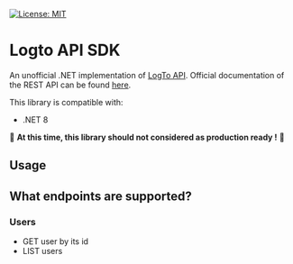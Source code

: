 ﻿[![License: MIT](https://img.shields.io/github/license/kjbconseil/logtoapi-dotnet-sdk)](https://opensource.org/license/agpl-v3)

# Logto API SDK
An unofficial .NET implementation of [LogTo API](https://logto.io/).
Official documentation of the REST API can be found [here](https://openapi.logto.io).

This library is compatible with:
* .NET 8

🚨 __At this time, this library should not considered as production ready !__ 🚨

## Usage


## What endpoints are supported?

### Users 
- GET user by its id
- LIST users
